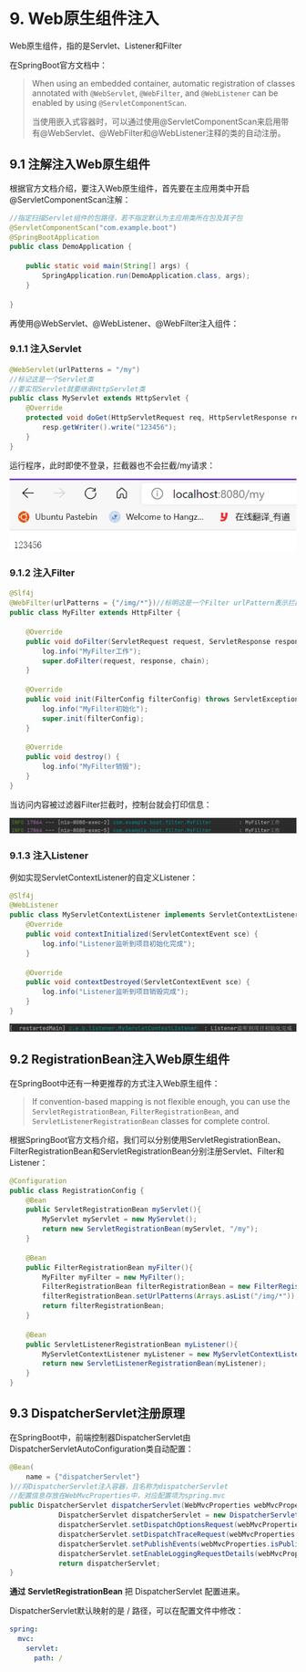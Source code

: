 # 9.	Web原生组件注入

Web原生组件，指的是Servlet、Listener和Filter

在SpringBoot官方文档中：

> When using an embedded container, automatic registration of classes annotated with `@WebServlet`, `@WebFilter`, and `@WebListener` can be enabled by using `@ServletComponentScan`.
>
> 当使用嵌入式容器时，可以通过使用@ServletComponentScan来启用带有@WebServlet、@WebFilter和@WebListener注释的类的自动注册。

## 9.1	注解注入Web原生组件

根据官方文档介绍，要注入Web原生组件，首先要在主应用类中开启@ServletComponentScan注解：

```java
//指定扫描Servlet组件的包路径，若不指定默认为主应用类所在包及其子包
@ServletComponentScan("com.example.boot")
@SpringBootApplication
public class DemoApplication {

    public static void main(String[] args) {
        SpringApplication.run(DemoApplication.class, args);
    }

}
```

再使用@WebServlet、@WebListener、@WebFilter注入组件：

### 9.1.1	注入Servlet

```java
@WebServlet(urlPatterns = "/my")
//标记这是一个Servlet类
//要实现Servlet就要继承HttpServlet类
public class MyServlet extends HttpServlet {
    @Override
    protected void doGet(HttpServletRequest req, HttpServletResponse resp) throws ServletException, IOException {
        resp.getWriter().write("123456");
    }
}
```

运行程序，此时即使不登录，拦截器也不会拦截/my请求：

![image-20210207165415844](Image/image-20210207165415844.png)

### 

### 9.1.2	注入Filter

```java
@Slf4j
@WebFilter(urlPatterns = {"/img/*"})//标明这是一个Filter urlPattern表示拦截的路径
public class MyFilter extends HttpFilter {

    @Override
    public void doFilter(ServletRequest request, ServletResponse response, FilterChain chain) throws IOException, ServletException {
        log.info("MyFilter工作");
        super.doFilter(request, response, chain);
    }

    @Override
    public void init(FilterConfig filterConfig) throws ServletException {
        log.info("MyFilter初始化");
        super.init(filterConfig);
    }

    @Override
    public void destroy() {
        log.info("MyFilter销毁");
    }
}
```

当访问内容被过滤器Filter拦截时，控制台就会打印信息：

![image-20210207170830050](Image/image-20210207170830050.png)



### 9.1.3	注入Listener

例如实现ServletContextListener的自定义Listener：

```java
@Slf4j
@WebListener
public class MyServletContextListener implements ServletContextListener {
    @Override
    public void contextInitialized(ServletContextEvent sce) {
        log.info("Listener监听到项目初始化完成");
    }

    @Override
    public void contextDestroyed(ServletContextEvent sce) {
        log.info("Listener监听到项目销毁完成");
    }
}
```

![image-20210207171023620](Image/image-20210207171023620.png)



## 9.2	RegistrationBean注入Web原生组件

在SpringBoot中还有一种更推荐的方式注入Web原生组件：

> If convention-based mapping is not flexible enough, you can use the `ServletRegistrationBean`, `FilterRegistrationBean`, and `ServletListenerRegistrationBean` classes for complete control.

根据SpringBoot官方文档介绍，我们可以分别使用ServletRegistrationBean、FilterRegistrationBean和ServletRegistrationBean分别注册Servlet、Filter和Listener：

```java
@Configuration
public class RegistrationConfig {
    @Bean
    public ServletRegistrationBean myServlet(){
        MyServlet myServlet = new MyServlet();
        return new ServletRegistrationBean(myServlet, "/my");
    }

    @Bean
    public FilterRegistrationBean myFilter(){
        MyFilter myFilter = new MyFilter();
        FilterRegistrationBean filterRegistrationBean = new FilterRegistrationBean(myFilter);
        filterRegistrationBean.setUrlPatterns(Arrays.asList("/img/*"));
        return filterRegistrationBean;
    }

    @Bean
    public ServletListenerRegistrationBean myListener(){
        MyServletContextListener myListener = new MyServletContextListener();
        return new ServletListenerRegistrationBean(myListener);
    }
}
```



## 9.3	DispatcherServlet注册原理

在SpringBoot中，前端控制器DispatcherServlet由DispatcherServletAutoConfiguration类自动配置：

```java
@Bean(
    name = {"dispatcherServlet"}
)//将DispatcherServlet注入容器，且名称为dispatcherServlet
//配置信息存放在WebMvcProperties中，对应配置项为spring.mvc
public DispatcherServlet dispatcherServlet(WebMvcProperties webMvcProperties) {
            DispatcherServlet dispatcherServlet = new DispatcherServlet();
            dispatcherServlet.setDispatchOptionsRequest(webMvcProperties.isDispatchOptionsRequest());
            dispatcherServlet.setDispatchTraceRequest(webMvcProperties.isDispatchTraceRequest());      dispatcherServlet.setThrowExceptionIfNoHandlerFound(webMvcProperties.isThrowExceptionIfNoHandlerFound());
            dispatcherServlet.setPublishEvents(webMvcProperties.isPublishRequestHandledEvents());
            dispatcherServlet.setEnableLoggingRequestDetails(webMvcProperties.isLogRequestDetails());
            return dispatcherServlet;
}
```

**通过** **ServletRegistrationBean**<DispatcherServlet> 把 DispatcherServlet  配置进来。

DispatcherServlet默认映射的是 / 路径，可以在配置文件中修改：

```yaml
spring:
  mvc:
    servlet:
      path: /
```

